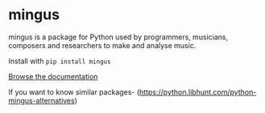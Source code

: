 mingus
======

mingus is a package for Python used by programmers, musicians, composers
and researchers to make and analyse music.

Install with `pip install mingus`

[Browse the documentation](http://bspaans.github.io/python-mingus/)

If you want to know similar packages- (https://python.libhunt.com/python-mingus-alternatives)

